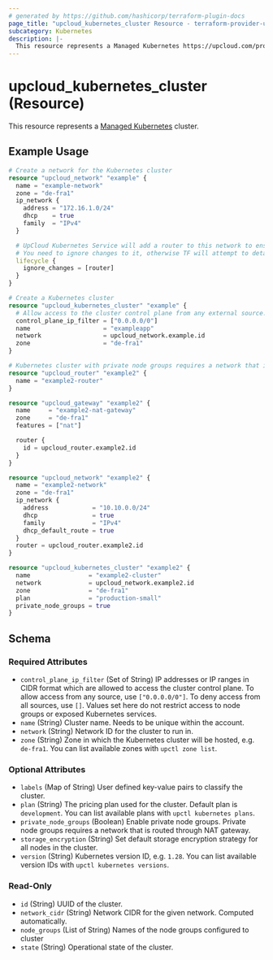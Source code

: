 ```yaml
---
# generated by https://github.com/hashicorp/terraform-plugin-docs
page_title: "upcloud_kubernetes_cluster Resource - terraform-provider-upcloud"
subcategory: Kubernetes
description: |-
  This resource represents a Managed Kubernetes https://upcloud.com/products/managed-kubernetes cluster.
---
```


# upcloud_kubernetes_cluster (Resource)

This resource represents a [Managed Kubernetes](https://upcloud.com/products/managed-kubernetes) cluster.

## Example Usage

```terraform
# Create a network for the Kubernetes cluster
resource "upcloud_network" "example" {
  name = "example-network"
  zone = "de-fra1"
  ip_network {
    address = "172.16.1.0/24"
    dhcp    = true
    family  = "IPv4"
  }

  # UpCloud Kubernetes Service will add a router to this network to ensure cluster networking is working as intended.
  # You need to ignore changes to it, otherwise TF will attempt to detach the router on subsequent applies
  lifecycle {
    ignore_changes = [router]
  }
}

# Create a Kubernetes cluster
resource "upcloud_kubernetes_cluster" "example" {
  # Allow access to the cluster control plane from any external source.
  control_plane_ip_filter = ["0.0.0.0/0"]
  name                    = "exampleapp"
  network                 = upcloud_network.example.id
  zone                    = "de-fra1"
}

# Kubernetes cluster with private node groups requires a network that is routed through NAT gateway.
resource "upcloud_router" "example2" {
  name = "example2-router"
}

resource "upcloud_gateway" "example2" {
  name     = "example2-nat-gateway"
  zone     = "de-fra1"
  features = ["nat"]

  router {
    id = upcloud_router.example2.id
  }
}

resource "upcloud_network" "example2" {
  name = "example2-network"
  zone = "de-fra1"
  ip_network {
    address            = "10.10.0.0/24"
    dhcp               = true
    family             = "IPv4"
    dhcp_default_route = true
  }
  router = upcloud_router.example2.id
}

resource "upcloud_kubernetes_cluster" "example2" {
  name                = "example2-cluster"
  network             = upcloud_network.example2.id
  zone                = "de-fra1"
  plan                = "production-small"
  private_node_groups = true
}
```

<!-- schema generated by tfplugindocs -->
## Schema

### Required Attributes

- `control_plane_ip_filter` (Set of String) IP addresses or IP ranges in CIDR format which are allowed to access the cluster control plane. To allow access from any source, use `["0.0.0.0/0"]`. To deny access from all sources, use `[]`. Values set here do not restrict access to node groups or exposed Kubernetes services.
- `name` (String) Cluster name. Needs to be unique within the account.
- `network` (String) Network ID for the cluster to run in.
- `zone` (String) Zone in which the Kubernetes cluster will be hosted, e.g. `de-fra1`. You can list available zones with `upctl zone list`.

### Optional Attributes

- `labels` (Map of String) User defined key-value pairs to classify the cluster.
- `plan` (String) The pricing plan used for the cluster. Default plan is `development`. You can list available plans with `upctl kubernetes plans`.
- `private_node_groups` (Boolean) Enable private node groups. Private node groups requires a network that is routed through NAT gateway.
- `storage_encryption` (String) Set default storage encryption strategy for all nodes in the cluster.
- `version` (String) Kubernetes version ID, e.g. `1.28`. You can list available version IDs with `upctl kubernetes versions`.

### Read-Only

- `id` (String) UUID of the cluster.
- `network_cidr` (String) Network CIDR for the given network. Computed automatically.
- `node_groups` (List of String) Names of the node groups configured to cluster
- `state` (String) Operational state of the cluster.
